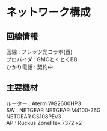 # ネットワーク構成
## 回線情報
回線 : フレッツ光コラボ(西)  
プロバイダ : GMOとくとくBB  
ひかり電話 : 契約中  

## 主要機材
ルーター : Aterm WG2600HP3  
SW : NETGEAR NETGEAR M4100-26G  
     NETGEAR GS108PEv3  
AP : Ruckus ZoneFlex 7372 x2  
